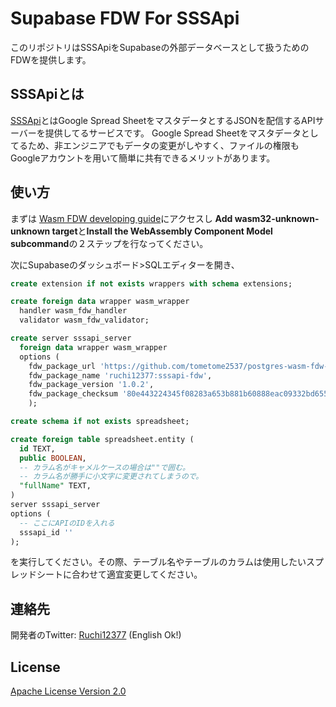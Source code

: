 # Supabase FDW For SSSApi

このリポジトリはSSSApiをSupabaseの外部データベースとして扱うためのFDWを提供します。

## SSSApiとは

[SSSApi]("https://sssapi.app/")とはGoogle Spread SheetをマスタデータとするJSONを配信するAPIサーバーを提供してるサービスです。
Google Spread Sheetをマスタデータとしてるため、非エンジニアでもデータの変更がしやすく、ファイルの権限もGoogleアカウントを用いて簡単に共有できるメリットがあります。

## 使い方

まずは [Wasm FDW developing guide](https://fdw.dev/guides/create-wasm-wrapper/)にアクセスし
**Add wasm32-unknown-unknown target**と**Install the WebAssembly Component Model subcommand**の２ステップを行なってください。

次にSupabaseのダッシュボード>SQLエディターを開き、

```sql
create extension if not exists wrappers with schema extensions;

create foreign data wrapper wasm_wrapper
  handler wasm_fdw_handler
  validator wasm_fdw_validator;

create server sssapi_server
  foreign data wrapper wasm_wrapper
  options (
    fdw_package_url 'https://github.com/tometome2537/postgres-wasm-fdw-sssapi/releases/download/v1.0.2/wasm_fdw_sssapi.wasmwasm_fdw_example.wasm',
    fdw_package_name 'ruchi12377:sssapi-fdw',
    fdw_package_version '1.0.2',
    fdw_package_checksum '80e443224345f08283a653b881b60888eac09332bd655b76f9cb544518ff514d'
    );

create schema if not exists spreadsheet;

create foreign table spreadsheet.entity (
  id TEXT,
  public BOOLEAN,
  -- カラム名がキャメルケースの場合は""で囲む。
  -- カラム名が勝手に小文字に変更されてしまうので。
  "fullName" TEXT,
)
server sssapi_server
options (
  -- ここにAPIのIDを入れる
  sssapi_id ''
);

```

を実行してください。その際、テーブル名やテーブルのカラムは使用したいスプレッドシートに合わせて適宜変更してください。

## 連絡先

開発者のTwitter: [Ruchi12377](https://twitter.com/ruchi12377) (English Ok!)

## License

[Apache License Version 2.0](./LICENSE)
